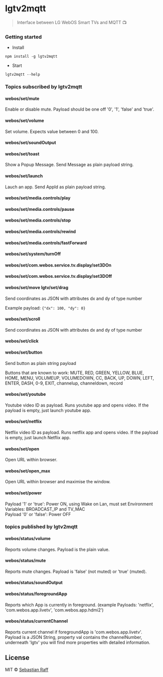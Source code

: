 # lgtv2mqtt


> Interface between LG WebOS Smart TVs and MQTT 📺


### Getting started


* Install

```npm install -g lgtv2mqtt```


* Start 

```lgtv2mqtt --help```  


### Topics subscribed by lgtv2mqtt


#### webos/set/mute

Enable or disable mute. Payload should be one off '0', '1', 'false' and 'true'.

#### webos/set/volume

Set volume. Expects value between 0 and 100.

#### webos/set/soundOutput

#### webos/set/toast

Show a Popup Message. Send Message as plain payload string.

#### webos/set/launch

Lauch an app. Send AppId as plain payload string.

#### webos/set/media.controls/play

#### webos/set/media.controls/pause

#### webos/set/media.controls/stop

#### webos/set/media.controls/rewind

#### webos/set/media.controls/fastForward

#### webos/set/system/turnOff

#### webos/set/com.webos.service.tv.display/set3DOn

#### webos/set/com.webos.service.tv.display/set3DOff

#### webos/set/move lgtv/set/drag

Send coordinates as JSON with attributes dx and dy of type number

Example payload: ```{"dx": 100, "dy": 0}```

#### webos/set/scroll

Send coordinates as JSON with attributes dx and dy of type number

#### webos/set/click

#### webos/set/button

Send button as plain string payload

Buttons that are known to work:
MUTE, RED, GREEN, YELLOW, BLUE, HOME, MENU, VOLUMEUP, VOLUMEDOWN, CC, BACK, UP, DOWN, LEFT, ENTER, DASH, 0-9, EXIT,
channelup, channeldown, record
                    
#### webos/set/youtube 

Youtube video ID as payload. Runs youtube app and opens video. If the payload is empty, just launch youtube app.       
                    
#### webos/set/netflix 

Netflix video ID as payload. Runs netflix app and opens video. If the payload is empty, just launch Netflix app.       
                       
      
#### webos/set/open 
Open URL within browser.

#### webos/set/open_max 
Open URL within browser and maximise the window.     

#### webos/set/power
Payload '1' or 'true': Power ON, using Wake on Lan, must set Environment Variables: BROADCAST_IP and TV_MAC  
Payload '0' or 'false': Power OFF                           

### topics published by lgtv2mqtt

#### webos/status/volume

Reports volume changes. Payload is the plain value.

#### webos/status/mute

Reports mute changes. Payload is 'false' (not muted) or 'true' (muted).

#### webos/status/soundOutput

#### webos/status/foregroundApp

Reports which App is currently in foreground. (example Payloads: 'netflix', 'com.webos.app.livetv', 'com.webos.app.hdmi2')

#### webos/status/currentChannel

Reports current channel if foregroundApp is 'com.webos.app.livetv'. Payload is a JSON String, property val contains the
channelNumber, underneath 'lgtv' you will find more properties with detailed information.


## License

MIT © [Sebastian Raff](https://github.com/hobbyquaker)

[mit-badge]: https://img.shields.io/badge/License-MIT-blue.svg?style=flat
[mit-url]: LICENSE

